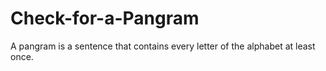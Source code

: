 # Check-for-a-Pangram
A pangram is a sentence that contains every letter of the alphabet at least once.
